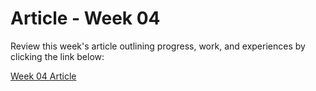 <h1>Article - Week 04</h1>
<p>Review this week's article outlining progress, work, and experiences by clicking the link below:</p>
<a href="https://medium.com/@abdulrehmantahir12367/project-predicting-diabetes-progression-using-medical-data-the-forth-week-cf31608401f2" alt="Article Link">Week 04 Article</a>
